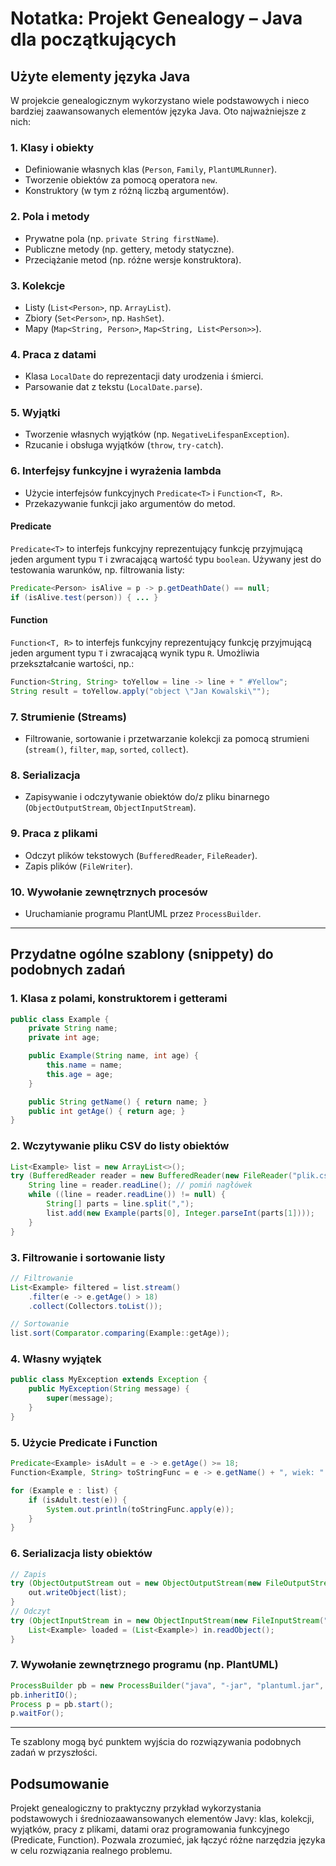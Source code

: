 # Notatka: Projekt Genealogy – Java dla początkujących

## Użyte elementy języka Java

W projekcie genealogicznym wykorzystano wiele podstawowych i nieco bardziej zaawansowanych elementów języka Java. Oto najważniejsze z nich:

### 1. Klasy i obiekty
- Definiowanie własnych klas (`Person`, `Family`, `PlantUMLRunner`).
- Tworzenie obiektów za pomocą operatora `new`.
- Konstruktory (w tym z różną liczbą argumentów).

### 2. Pola i metody
- Prywatne pola (np. `private String firstName`).
- Publiczne metody (np. gettery, metody statyczne).
- Przeciążanie metod (np. różne wersje konstruktora).

### 3. Kolekcje
- Listy (`List<Person>`, np. `ArrayList`).
- Zbiory (`Set<Person>`, np. `HashSet`).
- Mapy (`Map<String, Person>`, `Map<String, List<Person>>`).

### 4. Praca z datami
- Klasa `LocalDate` do reprezentacji daty urodzenia i śmierci.
- Parsowanie dat z tekstu (`LocalDate.parse`).

### 5. Wyjątki
- Tworzenie własnych wyjątków (np. `NegativeLifespanException`).
- Rzucanie i obsługa wyjątków (`throw`, `try-catch`).

### 6. Interfejsy funkcyjne i wyrażenia lambda
- Użycie interfejsów funkcyjnych `Predicate<T>` i `Function<T, R>`.
- Przekazywanie funkcji jako argumentów do metod.

#### **Predicate**
`Predicate<T>` to interfejs funkcyjny reprezentujący funkcję przyjmującą jeden argument typu `T` i zwracającą wartość typu `boolean`. Używany jest do testowania warunków, np. filtrowania listy:

```java
Predicate<Person> isAlive = p -> p.getDeathDate() == null;
if (isAlive.test(person)) { ... }
```

#### **Function**
`Function<T, R>` to interfejs funkcyjny reprezentujący funkcję przyjmującą jeden argument typu `T` i zwracającą wynik typu `R`. Umożliwia przekształcanie wartości, np.:

```java
Function<String, String> toYellow = line -> line + " #Yellow";
String result = toYellow.apply("object \"Jan Kowalski\"");
```

### 7. Strumienie (Streams)
- Filtrowanie, sortowanie i przetwarzanie kolekcji za pomocą strumieni (`stream()`, `filter`, `map`, `sorted`, `collect`).

### 8. Serializacja
- Zapisywanie i odczytywanie obiektów do/z pliku binarnego (`ObjectOutputStream`, `ObjectInputStream`).

### 9. Praca z plikami
- Odczyt plików tekstowych (`BufferedReader`, `FileReader`).
- Zapis plików (`FileWriter`).

### 10. Wywołanie zewnętrznych procesów
- Uruchamianie programu PlantUML przez `ProcessBuilder`.

---

## Przydatne ogólne szablony (snippety) do podobnych zadań

### 1. Klasa z polami, konstruktorem i getterami
```java
public class Example {
    private String name;
    private int age;

    public Example(String name, int age) {
        this.name = name;
        this.age = age;
    }

    public String getName() { return name; }
    public int getAge() { return age; }
}
```

### 2. Wczytywanie pliku CSV do listy obiektów
```java
List<Example> list = new ArrayList<>();
try (BufferedReader reader = new BufferedReader(new FileReader("plik.csv"))) {
    String line = reader.readLine(); // pomiń nagłówek
    while ((line = reader.readLine()) != null) {
        String[] parts = line.split(",");
        list.add(new Example(parts[0], Integer.parseInt(parts[1])));
    }
}
```

### 3. Filtrowanie i sortowanie listy
```java
// Filtrowanie
List<Example> filtered = list.stream()
    .filter(e -> e.getAge() > 18)
    .collect(Collectors.toList());

// Sortowanie
list.sort(Comparator.comparing(Example::getAge));
```

### 4. Własny wyjątek
```java
public class MyException extends Exception {
    public MyException(String message) {
        super(message);
    }
}
```

### 5. Użycie Predicate i Function
```java
Predicate<Example> isAdult = e -> e.getAge() >= 18;
Function<Example, String> toStringFunc = e -> e.getName() + ", wiek: " + e.getAge();

for (Example e : list) {
    if (isAdult.test(e)) {
        System.out.println(toStringFunc.apply(e));
    }
}
```

### 6. Serializacja listy obiektów
```java
// Zapis
try (ObjectOutputStream out = new ObjectOutputStream(new FileOutputStream("data.bin"))) {
    out.writeObject(list);
}
// Odczyt
try (ObjectInputStream in = new ObjectInputStream(new FileInputStream("data.bin"))) {
    List<Example> loaded = (List<Example>) in.readObject();
}
```

### 7. Wywołanie zewnętrznego programu (np. PlantUML)
```java
ProcessBuilder pb = new ProcessBuilder("java", "-jar", "plantuml.jar", "diagram.puml");
pb.inheritIO();
Process p = pb.start();
p.waitFor();
```

---

Te szablony mogą być punktem wyjścia do rozwiązywania podobnych zadań w przyszłości.

## Podsumowanie
Projekt genealogiczny to praktyczny przykład wykorzystania podstawowych i średniozaawansowanych elementów Javy: klas, kolekcji, wyjątków, pracy z plikami, datami oraz programowania funkcyjnego (Predicate, Function). Pozwala zrozumieć, jak łączyć różne narzędzia języka w celu rozwiązania realnego problemu.
